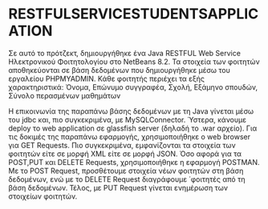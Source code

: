 # RESTFULSERVICESTUDENTSAPPLICATION
Σε αυτό το πρότζεκτ, δημιουργήθηκε ένα Java RESTFUL Web Service Ηλεκτρονικού Φοιτητολογίου στο NetBeans 8.2. Τα στοιχεία των φοιτητών αποθηκεύονται σε βάση δεδομένων που δημιουργήθηκε μέσω του εργαλείου PHPMYADMIN. Κάθε φοιτητής περιέχει τα εξής χαρακτηριστικά: Όνομα, Επώνυμο συγγραφέα, Σχολή, Εξάμηνο σπουδών, Σύνολο περασμένων μαθημάτων

Η επικοινωνία της παραπάνω βάσης δεδομένων με τη Java γίνεται μέσω του jdbc και, πιο συγκεκριμένα, με MySQLConnector. Ύστερα, κάνουμε deploy το web application σε glassfish server (δηλαδή το .war αρχείο). Για τις δοκιμές της παραπάνω εφαρμογής, χρησιμοποιήθηκε ο web browser για GET Requests. Πιο συγκεκριμένα, εμφανίζονται τα στοιχεία των φοιτητών είτε σε μορφή XML είτε σε μορφή JSON. Όσο αφορά για τα POST,PUT και DELETE Requests, χρησιμοποιήθηκε η εφαρμογή POSTMAN. Με το POST Request, προσθέτουμε στοιχεία νέων φοιτητών στη βάση δεδομένων, ενώ με το DELETE Request διαγράφουμε ΄φοιτητές από τη βάση δεδομένων. Τέλος, με PUT Request γίνεται ενημέρωση των στοιχείων φοιτητών.

